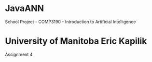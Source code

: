 # JavaANN
School Project - COMP3190 - Introduction to Artificial Intelligence

University of Manitoba
Eric Kapilik
======================

Assignment 4
